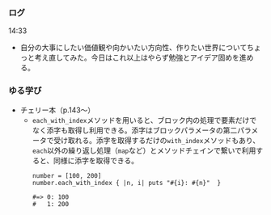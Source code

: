 ### ログ
14:33 
- 自分の大事にしたい価値観や向かいたい方向性、作りたい世界についてちょっと考え直してみた。今日はこれ以上はやらず勉強とアイデア固めを進める。  

### ゆる学び
- チェリー本（p.143〜）  
  - `each_with_index`メソッドを用いると、ブロック内の処理で要素だけでなく添字も取得し利用できる。添字はブロックパラメータの第二パラメータで受け取れる。添字を取得するだけの`with_index`メソッドもあり、`each`以外の繰り返し処理（`map`など）とメソッドチェインで繋いで利用すると、同様に添字を取得できる。
    ```
    number = [100, 200]
    number.each_with_index { |n, i| puts "#{i}: #{n}"  }
    
    #=> 0: 100
    #   1: 200
    ```
